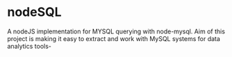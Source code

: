 # nodeSQL
A nodeJS implementation for MYSQL querying with node-mysql. Aim of this project is making it easy to extract and work with MySQL systems for data analytics tools- 
